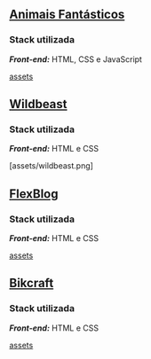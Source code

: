 
## [Animais Fantásticos](./animais-fantasticos)

### Stack utilizada
***Front-end:*** HTML, CSS e JavaScript

[assets](./animais-fantasticos.png)

## [Wildbeast](./wildbeast)

### Stack utilizada
***Front-end:*** HTML e CSS

[assets/wildbeast.png]

## [FlexBlog](./flexblog)

### Stack utilizada
***Front-end:*** HTML e CSS

[assets](./flexblog.png)

## [Bikcraft](./bikcraft)

### Stack utilizada
***Front-end:*** HTML e CSS

[assets](./bikcraft.png)
